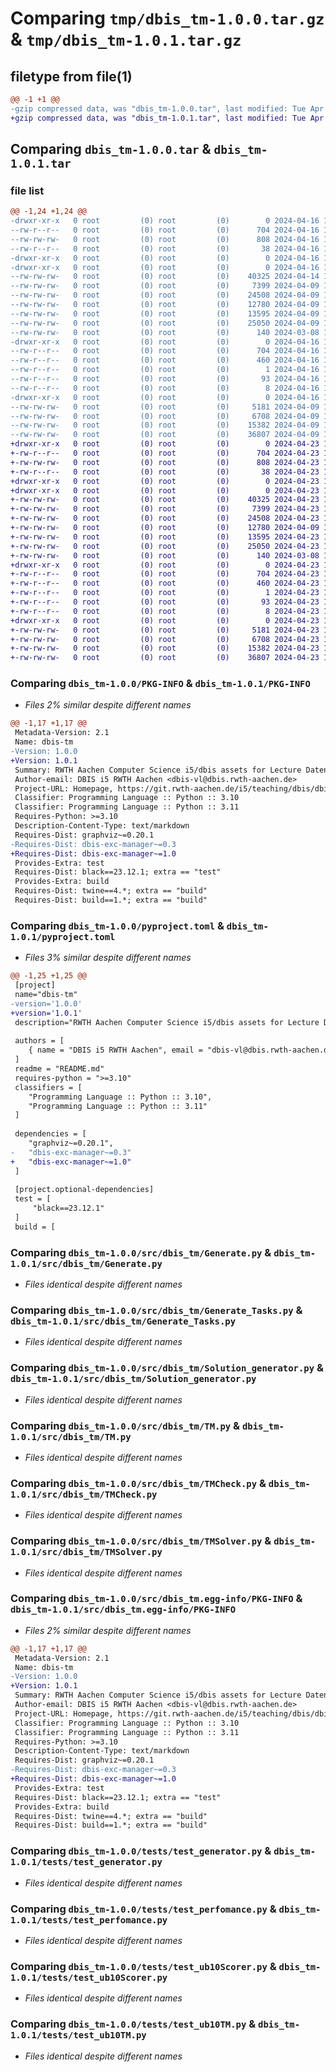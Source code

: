 # Comparing `tmp/dbis_tm-1.0.0.tar.gz` & `tmp/dbis_tm-1.0.1.tar.gz`

## filetype from file(1)

```diff
@@ -1 +1 @@
-gzip compressed data, was "dbis_tm-1.0.0.tar", last modified: Tue Apr 16 11:31:06 2024, max compression
+gzip compressed data, was "dbis_tm-1.0.1.tar", last modified: Tue Apr 23 13:15:22 2024, max compression
```

## Comparing `dbis_tm-1.0.0.tar` & `dbis_tm-1.0.1.tar`

### file list

```diff
@@ -1,24 +1,24 @@
-drwxr-xr-x   0 root         (0) root         (0)        0 2024-04-16 11:31:06.948412 dbis_tm-1.0.0/
--rw-r--r--   0 root         (0) root         (0)      704 2024-04-16 11:31:06.948412 dbis_tm-1.0.0/PKG-INFO
--rw-rw-rw-   0 root         (0) root         (0)      808 2024-04-16 11:15:29.000000 dbis_tm-1.0.0/pyproject.toml
--rw-r--r--   0 root         (0) root         (0)       38 2024-04-16 11:31:06.948412 dbis_tm-1.0.0/setup.cfg
-drwxr-xr-x   0 root         (0) root         (0)        0 2024-04-16 11:31:06.948412 dbis_tm-1.0.0/src/
-drwxr-xr-x   0 root         (0) root         (0)        0 2024-04-16 11:31:06.948412 dbis_tm-1.0.0/src/dbis_tm/
--rw-rw-rw-   0 root         (0) root         (0)    40325 2024-04-14 14:39:41.000000 dbis_tm-1.0.0/src/dbis_tm/Generate.py
--rw-rw-rw-   0 root         (0) root         (0)     7399 2024-04-09 10:37:55.000000 dbis_tm-1.0.0/src/dbis_tm/Generate_Tasks.py
--rw-rw-rw-   0 root         (0) root         (0)    24508 2024-04-09 10:37:55.000000 dbis_tm-1.0.0/src/dbis_tm/Solution_generator.py
--rw-rw-rw-   0 root         (0) root         (0)    12780 2024-04-09 12:17:44.000000 dbis_tm-1.0.0/src/dbis_tm/TM.py
--rw-rw-rw-   0 root         (0) root         (0)    13595 2024-04-09 10:42:22.000000 dbis_tm-1.0.0/src/dbis_tm/TMCheck.py
--rw-rw-rw-   0 root         (0) root         (0)    25050 2024-04-09 10:42:22.000000 dbis_tm-1.0.0/src/dbis_tm/TMSolver.py
--rw-rw-rw-   0 root         (0) root         (0)      140 2024-03-08 12:03:38.000000 dbis_tm-1.0.0/src/dbis_tm/__init__.py
-drwxr-xr-x   0 root         (0) root         (0)        0 2024-04-16 11:31:06.948412 dbis_tm-1.0.0/src/dbis_tm.egg-info/
--rw-r--r--   0 root         (0) root         (0)      704 2024-04-16 11:31:06.000000 dbis_tm-1.0.0/src/dbis_tm.egg-info/PKG-INFO
--rw-r--r--   0 root         (0) root         (0)      460 2024-04-16 11:31:06.000000 dbis_tm-1.0.0/src/dbis_tm.egg-info/SOURCES.txt
--rw-r--r--   0 root         (0) root         (0)        1 2024-04-16 11:31:06.000000 dbis_tm-1.0.0/src/dbis_tm.egg-info/dependency_links.txt
--rw-r--r--   0 root         (0) root         (0)       93 2024-04-16 11:31:06.000000 dbis_tm-1.0.0/src/dbis_tm.egg-info/requires.txt
--rw-r--r--   0 root         (0) root         (0)        8 2024-04-16 11:31:06.000000 dbis_tm-1.0.0/src/dbis_tm.egg-info/top_level.txt
-drwxr-xr-x   0 root         (0) root         (0)        0 2024-04-16 11:31:06.948412 dbis_tm-1.0.0/tests/
--rw-rw-rw-   0 root         (0) root         (0)     5181 2024-04-09 10:53:52.000000 dbis_tm-1.0.0/tests/test_generator.py
--rw-rw-rw-   0 root         (0) root         (0)     6708 2024-04-09 10:53:52.000000 dbis_tm-1.0.0/tests/test_perfomance.py
--rw-rw-rw-   0 root         (0) root         (0)    15382 2024-04-09 10:53:52.000000 dbis_tm-1.0.0/tests/test_ub10Scorer.py
--rw-rw-rw-   0 root         (0) root         (0)    36807 2024-04-09 12:17:44.000000 dbis_tm-1.0.0/tests/test_ub10TM.py
+drwxr-xr-x   0 root         (0) root         (0)        0 2024-04-23 13:15:22.536826 dbis_tm-1.0.1/
+-rw-r--r--   0 root         (0) root         (0)      704 2024-04-23 13:15:22.536826 dbis_tm-1.0.1/PKG-INFO
+-rw-rw-rw-   0 root         (0) root         (0)      808 2024-04-23 13:10:59.000000 dbis_tm-1.0.1/pyproject.toml
+-rw-r--r--   0 root         (0) root         (0)       38 2024-04-23 13:15:22.536826 dbis_tm-1.0.1/setup.cfg
+drwxr-xr-x   0 root         (0) root         (0)        0 2024-04-23 13:15:22.532826 dbis_tm-1.0.1/src/
+drwxr-xr-x   0 root         (0) root         (0)        0 2024-04-23 13:15:22.532826 dbis_tm-1.0.1/src/dbis_tm/
+-rw-rw-rw-   0 root         (0) root         (0)    40325 2024-04-23 13:10:59.000000 dbis_tm-1.0.1/src/dbis_tm/Generate.py
+-rw-rw-rw-   0 root         (0) root         (0)     7399 2024-04-23 13:10:59.000000 dbis_tm-1.0.1/src/dbis_tm/Generate_Tasks.py
+-rw-rw-rw-   0 root         (0) root         (0)    24508 2024-04-23 13:10:59.000000 dbis_tm-1.0.1/src/dbis_tm/Solution_generator.py
+-rw-rw-rw-   0 root         (0) root         (0)    12780 2024-04-09 12:17:44.000000 dbis_tm-1.0.1/src/dbis_tm/TM.py
+-rw-rw-rw-   0 root         (0) root         (0)    13595 2024-04-23 13:10:59.000000 dbis_tm-1.0.1/src/dbis_tm/TMCheck.py
+-rw-rw-rw-   0 root         (0) root         (0)    25050 2024-04-23 13:10:59.000000 dbis_tm-1.0.1/src/dbis_tm/TMSolver.py
+-rw-rw-rw-   0 root         (0) root         (0)      140 2024-03-08 12:03:38.000000 dbis_tm-1.0.1/src/dbis_tm/__init__.py
+drwxr-xr-x   0 root         (0) root         (0)        0 2024-04-23 13:15:22.536826 dbis_tm-1.0.1/src/dbis_tm.egg-info/
+-rw-r--r--   0 root         (0) root         (0)      704 2024-04-23 13:15:22.000000 dbis_tm-1.0.1/src/dbis_tm.egg-info/PKG-INFO
+-rw-r--r--   0 root         (0) root         (0)      460 2024-04-23 13:15:22.000000 dbis_tm-1.0.1/src/dbis_tm.egg-info/SOURCES.txt
+-rw-r--r--   0 root         (0) root         (0)        1 2024-04-23 13:15:22.000000 dbis_tm-1.0.1/src/dbis_tm.egg-info/dependency_links.txt
+-rw-r--r--   0 root         (0) root         (0)       93 2024-04-23 13:15:22.000000 dbis_tm-1.0.1/src/dbis_tm.egg-info/requires.txt
+-rw-r--r--   0 root         (0) root         (0)        8 2024-04-23 13:15:22.000000 dbis_tm-1.0.1/src/dbis_tm.egg-info/top_level.txt
+drwxr-xr-x   0 root         (0) root         (0)        0 2024-04-23 13:15:22.536826 dbis_tm-1.0.1/tests/
+-rw-rw-rw-   0 root         (0) root         (0)     5181 2024-04-23 13:10:59.000000 dbis_tm-1.0.1/tests/test_generator.py
+-rw-rw-rw-   0 root         (0) root         (0)     6708 2024-04-23 13:10:59.000000 dbis_tm-1.0.1/tests/test_perfomance.py
+-rw-rw-rw-   0 root         (0) root         (0)    15382 2024-04-23 13:10:59.000000 dbis_tm-1.0.1/tests/test_ub10Scorer.py
+-rw-rw-rw-   0 root         (0) root         (0)    36807 2024-04-23 13:10:59.000000 dbis_tm-1.0.1/tests/test_ub10TM.py
```

### Comparing `dbis_tm-1.0.0/PKG-INFO` & `dbis_tm-1.0.1/PKG-INFO`

 * *Files 2% similar despite different names*

```diff
@@ -1,17 +1,17 @@
 Metadata-Version: 2.1
 Name: dbis-tm
-Version: 1.0.0
+Version: 1.0.1
 Summary: RWTH Aachen Computer Science i5/dbis assets for Lecture Datenbanken und Informationssysteme
 Author-email: DBIS i5 RWTH Aachen <dbis-vl@dbis.rwth-aachen.de>
 Project-URL: Homepage, https://git.rwth-aachen.de/i5/teaching/dbis/dbis-tm
 Classifier: Programming Language :: Python :: 3.10
 Classifier: Programming Language :: Python :: 3.11
 Requires-Python: >=3.10
 Description-Content-Type: text/markdown
 Requires-Dist: graphviz~=0.20.1
-Requires-Dist: dbis-exc-manager~=0.3
+Requires-Dist: dbis-exc-manager~=1.0
 Provides-Extra: test
 Requires-Dist: black==23.12.1; extra == "test"
 Provides-Extra: build
 Requires-Dist: twine==4.*; extra == "build"
 Requires-Dist: build==1.*; extra == "build"
```

### Comparing `dbis_tm-1.0.0/pyproject.toml` & `dbis_tm-1.0.1/pyproject.toml`

 * *Files 3% similar despite different names*

```diff
@@ -1,25 +1,25 @@
 [project]
 name="dbis-tm"
-version='1.0.0'
+version='1.0.1'
 description="RWTH Aachen Computer Science i5/dbis assets for Lecture Datenbanken und Informationssysteme"
 
 authors = [
 	{ name = "DBIS i5 RWTH Aachen", email = "dbis-vl@dbis.rwth-aachen.de" }
 ]
 readme = "README.md"
 requires-python = ">=3.10"
 classifiers = [
 	"Programming Language :: Python :: 3.10",
 	"Programming Language :: Python :: 3.11"
 ]
 
 dependencies = [
 	"graphviz~=0.20.1",
-	"dbis-exc-manager~=0.3"
+	"dbis-exc-manager~=1.0"
 ]
 
 [project.optional-dependencies]
 test = [
     "black==23.12.1"
 ]
 build = [
```

### Comparing `dbis_tm-1.0.0/src/dbis_tm/Generate.py` & `dbis_tm-1.0.1/src/dbis_tm/Generate.py`

 * *Files identical despite different names*

### Comparing `dbis_tm-1.0.0/src/dbis_tm/Generate_Tasks.py` & `dbis_tm-1.0.1/src/dbis_tm/Generate_Tasks.py`

 * *Files identical despite different names*

### Comparing `dbis_tm-1.0.0/src/dbis_tm/Solution_generator.py` & `dbis_tm-1.0.1/src/dbis_tm/Solution_generator.py`

 * *Files identical despite different names*

### Comparing `dbis_tm-1.0.0/src/dbis_tm/TM.py` & `dbis_tm-1.0.1/src/dbis_tm/TM.py`

 * *Files identical despite different names*

### Comparing `dbis_tm-1.0.0/src/dbis_tm/TMCheck.py` & `dbis_tm-1.0.1/src/dbis_tm/TMCheck.py`

 * *Files identical despite different names*

### Comparing `dbis_tm-1.0.0/src/dbis_tm/TMSolver.py` & `dbis_tm-1.0.1/src/dbis_tm/TMSolver.py`

 * *Files identical despite different names*

### Comparing `dbis_tm-1.0.0/src/dbis_tm.egg-info/PKG-INFO` & `dbis_tm-1.0.1/src/dbis_tm.egg-info/PKG-INFO`

 * *Files 2% similar despite different names*

```diff
@@ -1,17 +1,17 @@
 Metadata-Version: 2.1
 Name: dbis-tm
-Version: 1.0.0
+Version: 1.0.1
 Summary: RWTH Aachen Computer Science i5/dbis assets for Lecture Datenbanken und Informationssysteme
 Author-email: DBIS i5 RWTH Aachen <dbis-vl@dbis.rwth-aachen.de>
 Project-URL: Homepage, https://git.rwth-aachen.de/i5/teaching/dbis/dbis-tm
 Classifier: Programming Language :: Python :: 3.10
 Classifier: Programming Language :: Python :: 3.11
 Requires-Python: >=3.10
 Description-Content-Type: text/markdown
 Requires-Dist: graphviz~=0.20.1
-Requires-Dist: dbis-exc-manager~=0.3
+Requires-Dist: dbis-exc-manager~=1.0
 Provides-Extra: test
 Requires-Dist: black==23.12.1; extra == "test"
 Provides-Extra: build
 Requires-Dist: twine==4.*; extra == "build"
 Requires-Dist: build==1.*; extra == "build"
```

### Comparing `dbis_tm-1.0.0/tests/test_generator.py` & `dbis_tm-1.0.1/tests/test_generator.py`

 * *Files identical despite different names*

### Comparing `dbis_tm-1.0.0/tests/test_perfomance.py` & `dbis_tm-1.0.1/tests/test_perfomance.py`

 * *Files identical despite different names*

### Comparing `dbis_tm-1.0.0/tests/test_ub10Scorer.py` & `dbis_tm-1.0.1/tests/test_ub10Scorer.py`

 * *Files identical despite different names*

### Comparing `dbis_tm-1.0.0/tests/test_ub10TM.py` & `dbis_tm-1.0.1/tests/test_ub10TM.py`

 * *Files identical despite different names*

